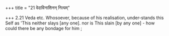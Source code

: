 +++
title = "21 वेदाविनाशिनन् नित्यम्"

+++
2.21 Veda etc. Whosoever, because of his realisation, under-stands this
Self as 'This neither slays \[any one\]. nor is This slain \[by any
one\] - how could there be any bondage for him ;

